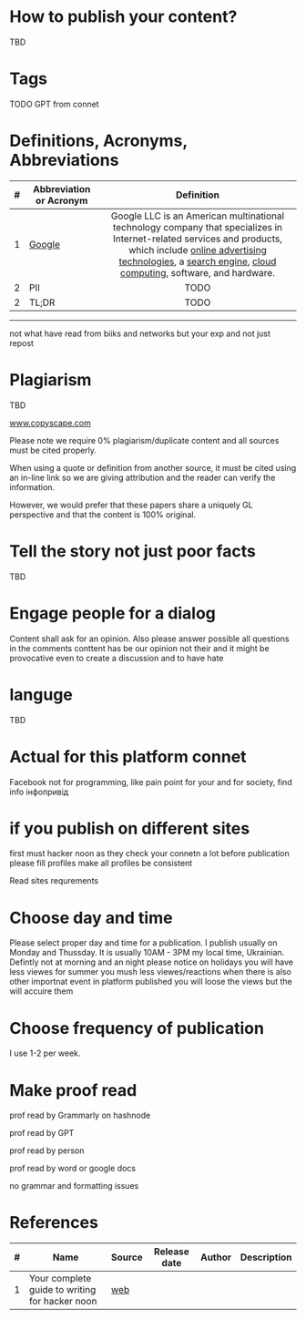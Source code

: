 # How to publish your content?
TBD 

# Tags
TODO GPT from connet

# Definitions, Acronyms, Abbreviations
| # | Abbreviation or Acronym | Definition     |
| - | ------------------------|:--------------:|
| 1 | [Google](https://en.wikipedia.org/wiki/Google)| Google LLC is an American multinational technology company that specializes in Internet-related services and products, which include [online advertising technologies](https://en.wikipedia.org/wiki/Online_advertising), a [search engine](https://en.wikipedia.org/wiki/Search_engine), [cloud computing](https://en.wikipedia.org/wiki/Cloud_computing), software, and hardware.|
| 2 | PII | TODO |
| 2 | TL;DR | TODO |

---

not what have read from biiks and networks but your exp and not just repost

# Plagiarism
TBD

www.copyscape.com

Please note we require 0% plagiarism/duplicate content and all sources must be cited properly.

When using a quote or definition from another source, it must be cited using an in-line link so we are giving attribution and the reader can verify the information.

However, we would prefer that these papers share a uniquely GL perspective and that the content is 100% original. 

# Tell the story not just poor facts
TBD

# Engage people for a dialog
Content shall ask for an opinion. Also please answer possible all questions in the comments 
conttent has be our opinion not their and it might be provocative even to create a discussion and to have hate 

# languge 

TBD

# Actual for this platform connet
Facebook not for programming, like pain point for your and for society, find info інфопривід

# if you publish on different sites

first must hacker noon as they check your connetn a lot
before publication please fill profiles
make all profiles be consistent

Read sites requrements 

# Choose day and time
Please select proper day and time for a publication. I publish usually on Monday and Thussday.
It is usually 10AM - 3PM my local time, Ukrainian. Defintly not at morning and an night 
please notice on holidays you will have less viewes
for summer you mush less viewes/reactions 
when there is also other importnat event in platform published you will loose the views but the will accuire them 

# Choose frequency of publication
I use 1-2 per week. 

# Make proof read 
prof read by Grammarly on hashnode

prof read by GPT

prof read by person

prof read by word or google docs

no grammar and formatting issues

# References 
| # | Name                 | Source                | Release date           |  Author                 | Description   |
| - | ---------------------|---------------------- |----------------------- | ----------------------- |:-------------:|
| 1 | Your complete guide to writing for hacker noon | [web](https://help.hackernoon.com/your-complete-guide-to-writing-for-hacker-noon) | | | | 
